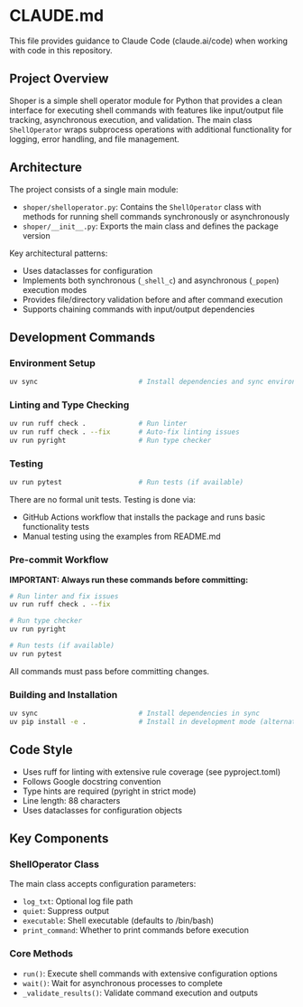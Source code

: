 # CLAUDE.md

This file provides guidance to Claude Code (claude.ai/code) when working with code in this repository.

## Project Overview

Shoper is a simple shell operator module for Python that provides a clean interface for executing shell commands with features like input/output file tracking, asynchronous execution, and validation. The main class `ShellOperator` wraps subprocess operations with additional functionality for logging, error handling, and file management.

## Architecture

The project consists of a single main module:

- `shoper/shelloperator.py`: Contains the `ShellOperator` class with methods for running shell commands synchronously or asynchronously
- `shoper/__init__.py`: Exports the main class and defines the package version

Key architectural patterns:
- Uses dataclasses for configuration
- Implements both synchronous (`_shell_c`) and asynchronous (`_popen`) execution modes
- Provides file/directory validation before and after command execution
- Supports chaining commands with input/output dependencies

## Development Commands

### Environment Setup
```bash
uv sync                         # Install dependencies and sync environment
```

### Linting and Type Checking
```bash
uv run ruff check .             # Run linter
uv run ruff check . --fix       # Auto-fix linting issues
uv run pyright                  # Run type checker
```

### Testing
```bash
uv run pytest                   # Run tests (if available)
```
There are no formal unit tests. Testing is done via:
- GitHub Actions workflow that installs the package and runs basic functionality tests
- Manual testing using the examples from README.md

### Pre-commit Workflow
**IMPORTANT: Always run these commands before committing:**
```bash
# Run linter and fix issues
uv run ruff check . --fix

# Run type checker
uv run pyright

# Run tests (if available)
uv run pytest
```
All commands must pass before committing changes.

### Building and Installation
```bash
uv sync                         # Install dependencies in sync
uv pip install -e .             # Install in development mode (alternative)
```

## Code Style

- Uses ruff for linting with extensive rule coverage (see pyproject.toml)
- Follows Google docstring convention
- Type hints are required (pyright in strict mode)
- Line length: 88 characters
- Uses dataclasses for configuration objects

## Key Components

### ShellOperator Class
The main class accepts configuration parameters:
- `log_txt`: Optional log file path
- `quiet`: Suppress output
- `executable`: Shell executable (defaults to /bin/bash)
- `print_command`: Whether to print commands before execution

### Core Methods
- `run()`: Execute shell commands with extensive configuration options
- `wait()`: Wait for asynchronous processes to complete
- `_validate_results()`: Validate command execution and outputs